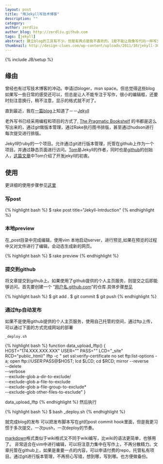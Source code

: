 ```yaml
---
layout: post
title: "用Jekyll写技术博客"
description: ""
category: 
author: zerdliu 
author_blog: http://zerdliu.github.com 
tags: [jekyll]
abstract: 建立blog的工具有不少。但是有两点是我不喜欢的。1是不能让我像写代码一样写文章，2是依赖数据库，很难版本管理。jekyll能够达到以上两点功能。让我像写code一样写post。
thumbnail: http://design-clues.com/wp-content/uploads/2011/10/jekyll-300x176.jpg
---
```

{% include JB/setup %}

## 缘由

曾经也有过写技术博客的冲动。申请过bloger，msn space。但总觉得这些blog如果写一些日常的感受还可以，但总是让人不能专注于写作，很小的编辑框，还要时刻注意换行，稍不注意，显示的格式就不对了。


直到最近，我在[一篇blog](http://www.yangzhiping.com/tech/writing-space.html)上知道了－－[Jekyll](http://jekyllrb.com/)

老外写书已经采用编程和项目的方式了, [The Pragmatic Bookshelf](http://pragprog.com/) 的书都是这么写出来的，通过git做版本管理，通过Rake执行图书排版，甚至通过hudson进行每次提交进行排版。

Jekyll时ruby的一个项目。允许通过git进行版本管理，托管在github上作为一个项目。并通过静态页面进行访问。[Tom](http://tom.preston-werner.com)是Jekyll的作者，同时也是[github](http://www.github.com)的创始人，[这篇文章](http://tom.preston-werner.com/2008/11/17/blogging-like-a-hacker.html)中Tom介绍了开发jekyll的初衷。

## 使用

更详细的使用步骤参见[这里](http://jekyllbootstrap.com/)

### 写post

{% highlight bash %}
$ rake post title="Jekyll-Intrduction"
{% endhighlight %}

### 本地preview

在_post目录中完成编辑，使用vim
本地启动server，进行预览,如果在预览的过程中又对文件进行了编辑，会动态生成新的网页。

{% highlight bash %}
$ rake preview
{% endhighlight %}

### 提交到github
将文章提交到github上。如果使用了github提供的个人主页服务，则提交之后即能够访问。首先要创建一个 “[用户名.github.com](http://github.com/zerdliu/zerdliu.github.com)”的仓库.具体步骤[参见](http://jekyllbootstrap.com/usage/deployment-and-hosting.html)


{% highlight bash %}
$ git add .
$ git commit
$ git push
{% endhighlight %}

### 通过ftp自动发布
如果不是使用github提供的个人主页服务，使用自己托管的空间，通过ftp上传，可以通过下面的方式完成网站的部署


`_deploy.sh`

{% highlight bash %}
function data_upload_lftp() {
	HOST="174.XXX.XXX.XXX"
	USER=""
	PASS=""
	LCD="_site"
	RCD="public_html/"
	lftp -c "
	set ssl:verify-certificate no
	set ftp:list-options -a;
	open ftp://$USER:$PASS@$HOST; 
	lcd $LCD;
	cd $RCD;
	mirror --reverse \
		--delete \
		--verbose \
		--exclude-glob a-dir-to-exclude/ \
		--exclude-glob a-file-to-exclude \
		--exclude-glob a-file-group-to-exclude* \
		--exclude-glob other-files-to-esclude"
}  

data_upload_lftp
{% endhighlight %}
然后执行

{% highlight bash %}
$ bash _deploy.sh
{% endhighlight %}


就完成blog的发布
可以把发布脚本写在git的post commit
hook里面，但是我更习惯于多次提交，一次push，一次deploy的节奏。


[markdown](http://markdown.tw/)格式类似于wiki格式又不同于wiki编写，比wiki的语法更简单，也够用了。
非常适合在vim中进行编辑，可以将注意力集中在写作上，不再分散精力。文章托管在github上，如果是重要一点的内容，可以申请付费的repo，托管私有项目。通过git进行版本管理，不再担心写错，想到哪，写到哪。也方便做备份。






